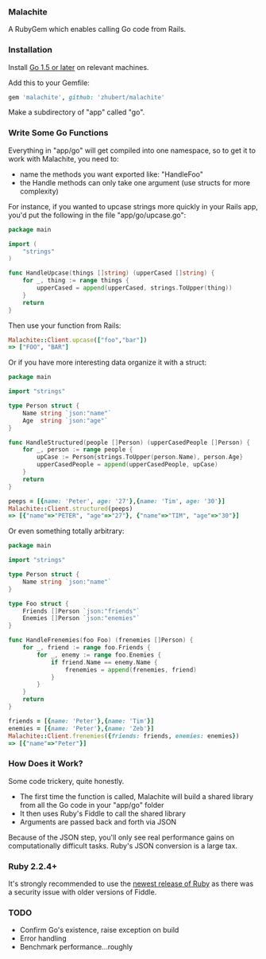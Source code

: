 ### Malachite

A RubyGem which enables calling Go code from Rails.

### Installation

Install [Go 1.5 or later](https://golang.org/doc/install) on relevant machines.

Add this to your Gemfile:

```ruby
gem 'malachite', github: 'zhubert/malachite'
```

Make a subdirectory of "app" called "go".

### Write Some Go Functions

Everything in "app/go" will get compiled into one namespace, so to get it to work with
Malachite, you need to:

* name the methods you want exported like: "HandleFoo"
* the Handle methods can only take one argument (use structs for more complexity)

For instance, if you wanted to upcase strings more quickly in your Rails app, you'd put the following in the file "app/go/upcase.go":

```go
package main

import (
	"strings"
)

func HandleUpcase(things []string) (upperCased []string) {
	for _, thing := range things {
		upperCased = append(upperCased, strings.ToUpper(thing))
	}
	return
}
```

Then use your function from Rails:

```ruby
Malachite::Client.upcase(["foo","bar"])
=> ["FOO", "BAR"]
```

Or if you have more interesting data organize it with a struct:

```go
package main

import "strings"

type Person struct {
	Name string `json:"name"`
	Age  string `json:"age"`
}

func HandleStructured(people []Person) (upperCasedPeople []Person) {
	for _, person := range people {
		upCase := Person{strings.ToUpper(person.Name), person.Age}
		upperCasedPeople = append(upperCasedPeople, upCase)
	}
	return
}
```

```ruby
peeps = [{name: 'Peter', age: '27'},{name: 'Tim', age: '30'}]
Malachite::Client.structured(peeps)
=> [{"name"=>"PETER", "age"=>"27"}, {"name"=>"TIM", "age"=>"30"}]
```

Or even something totally arbitrary:

```go
package main

import "strings"

type Person struct {
	Name string `json:"name"`
}

type Foo struct {
	Friends []Person `json:"friends"`
	Enemies []Person `json:"enemies"`
}

func HandleFrenemies(foo Foo) (frenemies []Person) {
	for _, friend := range foo.Friends {
		for _, enemy := range foo.Enemies {
			if friend.Name == enemy.Name {
				frenemies = append(frenemies, friend)
			}
		}
	}
	return
}
```

```ruby
friends = [{name: 'Peter'},{name: 'Tim'}]
enemies = [{name: 'Peter'},{name: 'Zeb'}]
Malachite::Client.frenemies({friends: friends, enemies: enemies})
=> [{"name"=>"Peter"}]
```

### How Does it Work?

Some code trickery, quite honestly.

* The first time the function is called, Malachite will build a shared library from all the Go code in your "app/go" folder
* It then uses Ruby's Fiddle to call the shared library
* Arguments are passed back and forth via JSON

Because of the JSON step, you'll only see real performance gains on computationally difficult tasks. Ruby's JSON conversion is a large tax.

### Ruby 2.2.4+

It's strongly recommended to use the [newest release of Ruby](https://www.ruby-lang.org/en/news/2015/12/16/unsafe-tainted-string-usage-in-fiddle-and-dl-cve-2015-7551/) as there was a security issue with older versions of Fiddle.

### TODO

* Confirm Go's existence, raise exception on build
* Error handling
* Benchmark performance...roughly
